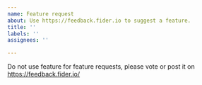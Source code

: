 ```yaml
---
name: Feature request
about: Use https://feedback.fider.io to suggest a feature.
title: ''
labels: ''
assignees: ''

---
```


Do not use feature for feature requests, please vote or post it on https://feedback.fider.io/
